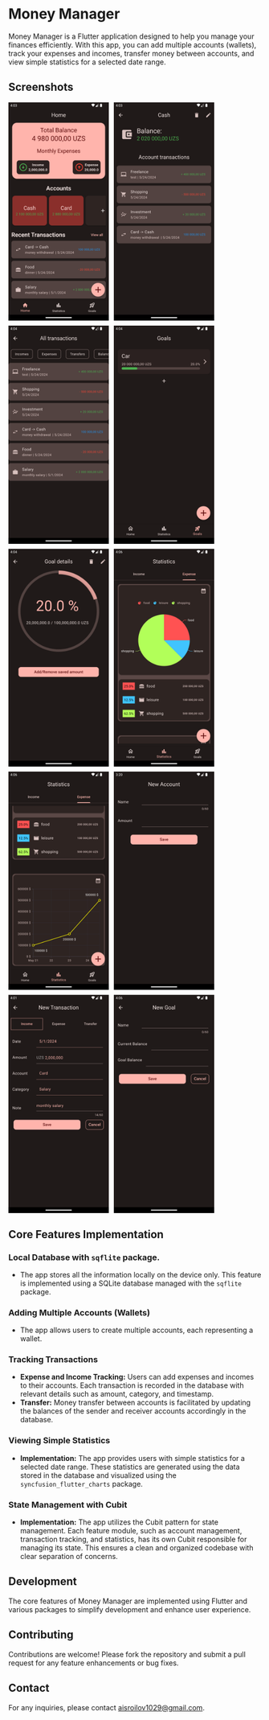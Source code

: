 # Money Manager

Money Manager is a Flutter application designed to help you manage your finances efficiently. With this app, you can add multiple accounts (wallets), track your expenses and incomes, transfer money between accounts, and view simple statistics for a selected date range.

## Screenshots
<div style="display: flex; flex-wrap: wrap; gap: 10px;">
  <img src="assets/screenshots/Screenshot_1716548580.png" alt="Screenshot 4" width="200">
  <img src="assets/screenshots/Screenshot_1716548633.png" alt="Screenshot 5" width="200">
  <img src="assets/screenshots/Screenshot_1716548641.png" alt="Screenshot 6" width="200">
  <img src="assets/screenshots/Screenshot_1716548669.png" alt="Screenshot 7" width="200">
  <img src="assets/screenshots/Screenshot_1716548680.png" alt="Screenshot 8" width="200">
  <img src="assets/screenshots/Screenshot_1716548775.png" alt="Screenshot 9" width="200">
  <img src="assets/screenshots/Screenshot_1716548781.png" alt="Screenshot 10" width="200">
  <img src="assets/screenshots/Screenshot_1716546010.png" alt="Screenshot 1" width="200">
  <img src="assets/screenshots/Screenshot_1716548486.png" alt="Screenshot 2" width="200">
  <img src="assets/screenshots/Screenshot_1716548790.png" alt="Screenshot 3" width="200">
</div>

## Core Features Implementation

### Local Database with `sqflite` package.
- The app stores all the information locally on the device only. This feature is implemented using a SQLite database managed with the `sqflite` package.

### Adding Multiple Accounts (Wallets)
- The app allows users to create multiple accounts, each representing a wallet.

### Tracking Transactions
- **Expense and Income Tracking:** Users can add expenses and incomes to their accounts. Each transaction is recorded in the database with relevant details such as amount, category, and timestamp.
- **Transfer:** Money transfer between accounts is facilitated by updating the balances of the sender and receiver accounts accordingly in the database.

### Viewing Simple Statistics
- **Implementation:** The app provides users with simple statistics for a selected date range. These statistics are generated using the data stored in the database and visualized using the `syncfusion_flutter_charts` package.

### State Management with Cubit
- **Implementation:** The app utilizes the Cubit pattern for state management. Each feature module, such as account management, transaction tracking, and statistics, has its own Cubit responsible for managing its state. This ensures a clean and organized codebase with clear separation of concerns.

## Development

The core features of Money Manager are implemented using Flutter and various packages to simplify development and enhance user experience.

## Contributing

Contributions are welcome! Please fork the repository and submit a pull request for any feature enhancements or bug fixes.

## Contact

For any inquiries, please contact [aisroilov1029@gmail.com](aisroilov1029gmail.com).